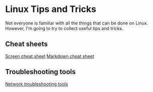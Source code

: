 # Linux Tips and Tricks
Not everyone is familiar with all the things that can be done on Linux. However, I'm going to try to collect useful tips and tricks.

## Cheat sheets
[Screen cheat sheet](https://gist.github.com/jctosta/af918e1618682638aa82)
[Markdown cheat sheet](https://github.com/adam-p/markdown-here/wiki/Markdown-Cheatsheet)

## Troubleshooting tools
[Network troubleshooting tools][networking.md]


[networking.md]: /networking.md

